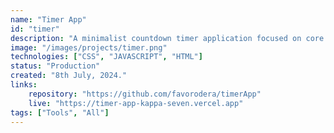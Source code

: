```yaml
---
name: "Timer App"
id: "timer"
description: "A minimalist countdown timer application focused on core functionality"
image: "/images/projects/timer.png"
technologies: ["CSS", "JAVASCRIPT", "HTML"]
status: "Production"
created: "8th July, 2024."
links:
    repository: "https://github.com/favorodera/timerApp"
    live: "https://timer-app-kappa-seven.vercel.app"
tags: ["Tools", "All"]
---
```

